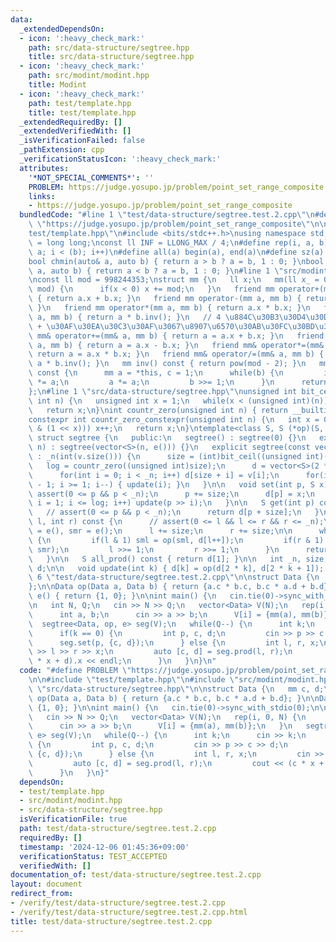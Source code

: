 ```yaml
---
data:
  _extendedDependsOn:
  - icon: ':heavy_check_mark:'
    path: src/data-structure/segtree.hpp
    title: src/data-structure/segtree.hpp
  - icon: ':heavy_check_mark:'
    path: src/modint/modint.hpp
    title: Modint
  - icon: ':heavy_check_mark:'
    path: test/template.hpp
    title: test/template.hpp
  _extendedRequiredBy: []
  _extendedVerifiedWith: []
  _isVerificationFailed: false
  _pathExtension: cpp
  _verificationStatusIcon: ':heavy_check_mark:'
  attributes:
    '*NOT_SPECIAL_COMMENTS*': ''
    PROBLEM: https://judge.yosupo.jp/problem/point_set_range_composite
    links:
    - https://judge.yosupo.jp/problem/point_set_range_composite
  bundledCode: "#line 1 \"test/data-structure/segtree.test.2.cpp\"\n#define PROBLEM\
    \ \"https://judge.yosupo.jp/problem/point_set_range_composite\"\n\n#line 1 \"\
    test/template.hpp\"\n#include <bits/stdc++.h>\nusing namespace std;\nusing ll\
    \ = long long;\nconst ll INF = LLONG_MAX / 4;\n#define rep(i, a, b) for(ll i =\
    \ a; i < (b); i++)\n#define all(a) begin(a), end(a)\n#define sz(a) ssize(a)\n\
    bool chmin(auto& a, auto b) { return a > b ? a = b, 1 : 0; }\nbool chmax(auto&\
    \ a, auto b) { return a < b ? a = b, 1 : 0; }\n#line 1 \"src/modint/modint.hpp\"\
    \nconst ll mod = 998244353;\nstruct mm {\n   ll x;\n   mm(ll x_ = 0) : x(x_ %\
    \ mod) {\n      if(x < 0) x += mod;\n   }\n   friend mm operator+(mm a, mm b)\
    \ { return a.x + b.x; }\n   friend mm operator-(mm a, mm b) { return a.x - b.x;\
    \ }\n   friend mm operator*(mm a, mm b) { return a.x * b.x; }\n   friend mm operator/(mm\
    \ a, mm b) { return a * b.inv(); }\n   // 4 \u884C\u30B3\u30D4\u30DA  Alt + Shift\
    \ + \u30AF\u30EA\u30C3\u30AF\u3067\u8907\u6570\u30AB\u30FC\u30BD\u30EB\n   friend\
    \ mm& operator+=(mm& a, mm b) { return a = a.x + b.x; }\n   friend mm& operator-=(mm&\
    \ a, mm b) { return a = a.x - b.x; }\n   friend mm& operator*=(mm& a, mm b) {\
    \ return a = a.x * b.x; }\n   friend mm& operator/=(mm& a, mm b) { return a =\
    \ a * b.inv(); }\n   mm inv() const { return pow(mod - 2); }\n   mm pow(ll b)\
    \ const {\n      mm a = *this, c = 1;\n      while(b) {\n         if(b & 1) c\
    \ *= a;\n         a *= a;\n         b >>= 1;\n      }\n      return c;\n   }\n\
    };\n#line 1 \"src/data-structure/segtree.hpp\"\nunsigned int bit_ceil(unsigned\
    \ int n) {\n   unsigned int x = 1;\n   while(x < (unsigned int)(n)) x *= 2;\n\
    \   return x;\n}\nint countr_zero(unsigned int n) { return __builtin_ctz(n); }\n\
    constexpr int countr_zero_constexpr(unsigned int n) {\n   int x = 0;\n   while(!(n\
    \ & (1 << x))) x++;\n   return x;\n}\ntemplate<class S, S (*op)(S, S), S (*e)()>\
    \ struct segtree {\n   public:\n   segtree() : segtree(0) {}\n   explicit segtree(int\
    \ n) : segtree(vector<S>(n, e())) {}\n   explicit segtree(const vector<S>& v)\
    \ : _n(int(v.size())) {\n      size = (int)bit_ceil((unsigned int)(_n));\n   \
    \   log = countr_zero((unsigned int)size);\n      d = vector<S>(2 * size, e());\n\
    \      for(int i = 0; i < _n; i++) d[size + i] = v[i];\n      for(int i = size\
    \ - 1; i >= 1; i--) { update(i); }\n   }\n\n   void set(int p, S x) {\n      //\
    \ assert(0 <= p && p < _n);\n      p += size;\n      d[p] = x;\n      for(int\
    \ i = 1; i <= log; i++) update(p >> i);\n   }\n\n   S get(int p) const {\n   \
    \   // assert(0 <= p && p < _n);\n      return d[p + size];\n   }\n\n   S prod(int\
    \ l, int r) const {\n      // assert(0 <= l && l <= r && r <= _n);\n      S sml\
    \ = e(), smr = e();\n      l += size;\n      r += size;\n\n      while(l < r)\
    \ {\n         if(l & 1) sml = op(sml, d[l++]);\n         if(r & 1) smr = op(d[--r],\
    \ smr);\n         l >>= 1;\n         r >>= 1;\n      }\n      return op(sml, smr);\n\
    \   }\n\n   S all_prod() const { return d[1]; }\n\n   int _n, size, log;\n   vector<S>\
    \ d;\n\n   void update(int k) { d[k] = op(d[2 * k], d[2 * k + 1]); }\n};\n#line\
    \ 6 \"test/data-structure/segtree.test.2.cpp\"\n\nstruct Data {\n   mm c, d;\n\
    };\n\nData op(Data a, Data b) { return {a.c * b.c, b.c * a.d + b.d}; }\n\nData\
    \ e() { return {1, 0}; }\n\nint main() {\n   cin.tie(0)->sync_with_stdio(0);\n\
    \n   int N, Q;\n   cin >> N >> Q;\n   vector<Data> V(N);\n   rep(i, 0, N) {\n\
    \      int a, b;\n      cin >> a >> b;\n      V[i] = {mm(a), mm(b)};\n   }\n \
    \  segtree<Data, op, e> seg(V);\n   while(Q--) {\n      int k;\n      cin >> k;\n\
    \      if(k == 0) {\n         int p, c, d;\n         cin >> p >> c >> d;\n   \
    \      seg.set(p, {c, d});\n      } else {\n         int l, r, x;\n         cin\
    \ >> l >> r >> x;\n         auto [c, d] = seg.prod(l, r);\n         cout << (c\
    \ * x + d).x << endl;\n      }\n   }\n}\n"
  code: "#define PROBLEM \"https://judge.yosupo.jp/problem/point_set_range_composite\"\
    \n\n#include \"test/template.hpp\"\n#include \"src/modint/modint.hpp\"\n#include\
    \ \"src/data-structure/segtree.hpp\"\n\nstruct Data {\n   mm c, d;\n};\n\nData\
    \ op(Data a, Data b) { return {a.c * b.c, b.c * a.d + b.d}; }\n\nData e() { return\
    \ {1, 0}; }\n\nint main() {\n   cin.tie(0)->sync_with_stdio(0);\n\n   int N, Q;\n\
    \   cin >> N >> Q;\n   vector<Data> V(N);\n   rep(i, 0, N) {\n      int a, b;\n\
    \      cin >> a >> b;\n      V[i] = {mm(a), mm(b)};\n   }\n   segtree<Data, op,\
    \ e> seg(V);\n   while(Q--) {\n      int k;\n      cin >> k;\n      if(k == 0)\
    \ {\n         int p, c, d;\n         cin >> p >> c >> d;\n         seg.set(p,\
    \ {c, d});\n      } else {\n         int l, r, x;\n         cin >> l >> r >> x;\n\
    \         auto [c, d] = seg.prod(l, r);\n         cout << (c * x + d).x << endl;\n\
    \      }\n   }\n}"
  dependsOn:
  - test/template.hpp
  - src/modint/modint.hpp
  - src/data-structure/segtree.hpp
  isVerificationFile: true
  path: test/data-structure/segtree.test.2.cpp
  requiredBy: []
  timestamp: '2024-12-06 01:45:36+09:00'
  verificationStatus: TEST_ACCEPTED
  verifiedWith: []
documentation_of: test/data-structure/segtree.test.2.cpp
layout: document
redirect_from:
- /verify/test/data-structure/segtree.test.2.cpp
- /verify/test/data-structure/segtree.test.2.cpp.html
title: test/data-structure/segtree.test.2.cpp
---
```


